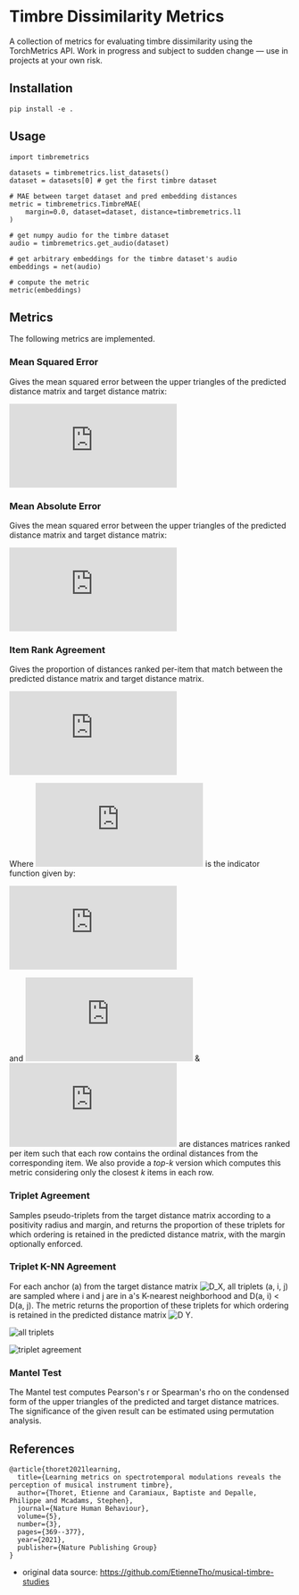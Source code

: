 # Timbre Dissimilarity Metrics
A collection of metrics for evaluating timbre dissimilarity using the TorchMetrics API. Work in progress and subject to sudden change — use in projects at your own risk.

## Installation
`pip install -e .`

## Usage
```
import timbremetrics

datasets = timbremetrics.list_datasets()
dataset = datasets[0] # get the first timbre dataset

# MAE between target dataset and pred embedding distances
metric = timbremetrics.TimbreMAE(
    margin=0.0, dataset=dataset, distance=timbremetrics.l1
)

# get numpy audio for the timbre dataset
audio = timbremetrics.get_audio(dataset)

# get arbitrary embeddings for the timbre dataset's audio
embeddings = net(audio)

# compute the metric
metric(embeddings)

```

## Metrics

The following metrics are implemented.

### Mean Squared Error

Gives the mean squared error between the upper triangles of the predicted distance matrix and target distance matrix:

![Mean squared error equation](https://latex.codecogs.com/png.latex?%5Ctext%7BMSE%7D%28D_X%2CD_Y%29%20%3D%20%5Cfrac%7B2%7D%7Bn%28n-1%29%7D%5Csum_%7Bi%3D1%7D%5En%5Csum_%7Bj%3Di&plus;1%7D%5E%7Bn%7D%28D_X-D_Y%29%5E2)

### Mean Absolute Error

Gives the mean squared error between the upper triangles of the predicted distance matrix and target distance matrix:

![Mean absolute error equation](https://latex.codecogs.com/png.latex?%5Ctext%7BMAE%7D%28D_X%2CD_Y%29%20%3D%20%5Cfrac%7B2%7D%7Bn%28n-1%29%7D%5Csum_%7Bi%3D1%7D%5En%5Csum_%7Bj%3Di&plus;1%7D%5E%7Bn%7D%7CD_X-D_Y%7C)

### Item Rank Agreement

Gives the proportion of distances ranked per-item that match between the predicted distance matrix and target distance matrix.

![Item rank agreement equation](https://latex.codecogs.com/png.latex?%5Ctext%7BIRA%7D%28R_X%2CR_Y%29%20%3D%20%5Cfrac%7B1%7D%7Bn%5E2%20-%20n%7D%5Cleft%5B%5Csum_%7Bi%3D1%7D%5En%5Csum_%7Bj%3D1%7D%5E%7Bn%7D%5Cleft%28%201_%7B%5C%7B0%5C%7D%7D%28R_X_%7Bi%2Cj%7D-R_Y_%7Bi%2Cj%7D%29%20%5Cright%20%29%20-n%20%5Cright%5D)

Where ![idf](https://latex.codecogs.com/png.latex?1_A%28x%29) is the indicator function given by:

![Indicator function](https://latex.codecogs.com/png.latex?1_A%28x%29%20%3A%3D%20%5Cbegin%7Bcases%7D%201%20%5Cquad%20%5Ctext%7Bif%20%7D%20x%20%5Cin%20A%20%5C%5C%200%20%5Cquad%20%5Ctext%7Bif%20%7D%20x%20%5Cnotin%20A%20%5C%20%5Cend%7Bcases%7D)

and ![R_X](https://latex.codecogs.com/png.latex?R_X) & ![R_Y](https://latex.codecogs.com/png.latex?R_Y) are distances matrices ranked per item such that each row contains the ordinal distances from the corresponding item. We also provide a _top-k_ version which computes this metric considering only the closest _k_ items in each row.

### Triplet Agreement

Samples pseudo-triplets from the target distance matrix according to a positivity radius and margin, and returns the proportion of these triplets for which ordering is retained in the predicted distance matrix, with the margin optionally enforced.

### Triplet K-NN Agreement
For each anchor (a) from the target distance matrix ![D_X](https://latex.codecogs.com/svg.image?D_x), all triplets (a, i, j) are sampled where i and j are in a's K-nearest neighborhood and D(a, i) < D(a, j). The metric returns the proportion of these triplets for which ordering is retained in the predicted distance matrix ![D Y](https://latex.codecogs.com/svg.image?D_y). 

![all triplets](https://latex.codecogs.com/svg.image?T(M)%20=%20%5C%7B(a,%20i,%20j)%20%7C%20D(y_a,%20y_i)%20%3C%20D(y_a,%20y_j),%20i%20%5Cin%20M%20%5Cbackslash%20%5C%7Ba%5C%7D,%20j%20%5Cin%20M%20%5Cbackslash%20%5C%7Ba%5C%7D%5C%7D)

![triplet agreement](https://latex.codecogs.com/svg.image?%5Cbegin%7Bequation%7D%20%20%20%20%5Clabel%7Btriplet-agreement%7D%20%20%20%20%5Cbegin%7Baligned%7D%20%20%20%20TripletKNN%20=%20%5Cfrac%7B1%7D%7BN%7D%20%5Csum_%7Bn=1%7D%5E%7BN%7D%20%5Cmathbf%7B1%7D(a_n,%20i_n,%20j_n),%20(a_n,%20i_n,%20j_n)%20%5Cin%20T(M)%20%5C%5C%20%20%20%20%5Cmathbf%7B1%7D(a,%20i,%20j)%20=%20%20%20%20%20%5Cbegin%7Bcases%7D%20%20%20%20%20%20%20%201%20&%20D_y(a_n,%20i_n)%20%3C%20D_y(a_n,%20j_n)%5C%5C%20%20%20%20%20%20%20%200%20&%20%5Ctext%7Botherwise%7D%20%20%20%20%5Cend%7Bcases%7D%20%20%20%20%5Cend%7Baligned%7D%5Cend%7Bequation%7D)

### Mantel Test

The Mantel test computes Pearson's r or Spearman's rho on the condensed form of the upper triangles of the predicted and target distance matrices. The significance of the given result can be estimated using permutation analysis.

## References
```
@article{thoret2021learning,
  title={Learning metrics on spectrotemporal modulations reveals the perception of musical instrument timbre},
  author={Thoret, Etienne and Caramiaux, Baptiste and Depalle, Philippe and Mcadams, Stephen},
  journal={Nature Human Behaviour},
  volume={5},
  number={3},
  pages={369--377},
  year={2021},
  publisher={Nature Publishing Group}
}
```
- original data source: https://github.com/EtienneTho/musical-timbre-studies 
